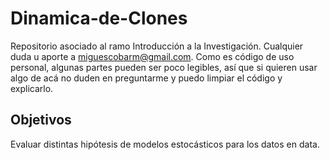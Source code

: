 # Dinamica-de-Clones
Repositorio asociado al ramo Introducción a la Investigación. Cualquier duda u aporte a miguescobarm@gmail.com. Como es código de uso personal, algunas partes pueden ser poco legibles, así que si quieren usar algo de acá no duden en preguntarme y puedo limpiar el código y explicarlo.

## Objetivos

Evaluar distintas hipótesis de modelos estocásticos para los datos en data.

